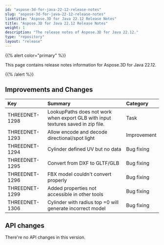 ```yaml
---
id: "aspose-3d-for-java-22-12-release-notes"
slug: "aspose-3d-for-java-22-12-release-notes"
linktitle: "Aspose.3D for Java 22.12 Release Notes"
title: "Aspose.3D for Java 22.12 Release Notes"
weight: 1
description: "The release notes of Aspose.3D for Java 22.12."
type: "repository"
layout: "release"
---
```


{{% alert color="primary" %}}

This page contains release notes information for Aspose.3D for Java 22.12.

{{% /alert %}}
## **Improvements and Changes**

|**Key**|**Summary**|**Category**|
| :- | :- | :- |
| THREEDNET-1298 | LookupPaths does not work when export GLB with input textures saved in zip file. | Task |
| THREEDNET-1293 | Allow encode and decode directional/spot light | Improvement |
| THREEDNET-1294 | Cylinder defined UV but no data | Bug fixing |
| THREEDNET-1295 | Convert from DXF to GLTF/GLB | Bug fixing |
| THREEDNET-1296 | FBX model couldn't convert properly | Bug fixing |
| THREEDNET-1299 | Added properties not accessible in other tools | Bug fixing |
| THREEDNET-1306 | Cylinder with radius top =0 will generate incorrect model | Bug fixing |


## API changes ##

There're no API changes in this version.

